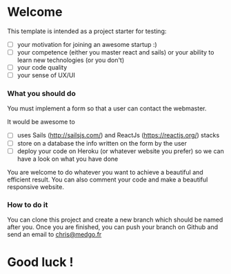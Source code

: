 # Welcome

This template is intended as a project starter for testing:
- [ ] your motivation for joining an awesome startup :)
- [ ] your competence (either you master react and sails) or your ability to learn new technologies (or you don't)
- [ ] your code quality
- [ ] your sense of UX/UI

### What you should do
You must implement a form so that a user can contact the webmaster. 

It would be awesome to 

- [ ] uses Sails (http://sailsjs.com/) and ReactJs (https://reactjs.org/) stacks 
- [ ] store on a database the info written on the form by the user
- [ ] deploy your code on Heroku (or whatever website you prefer) so we can have a look on what you have done

You are welcome to do whatever you want to achieve a beautiful and efficient result. You can also comment your code and make a beautiful responsive website.

### How to do it
You can clone this project and create a new branch which should be named after you.
Once you are finished, you can push your branch on Github and send an email to chris@medgo.fr

# Good luck !
